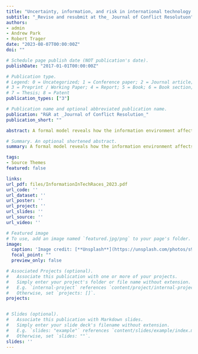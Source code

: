```yaml
---
title: "Uncertainty, information, and risk in international technology races"
subtitle: "_Revise and resubmit at the_ Journal of Conflict Resolutuon"
authors:
- admin
- Andrew Park
- Robert Trager
date: "2023-08-07T00:00:00Z"
doi: ""

# Schedule page publish date (NOT publication's date).
publishDate: "2017-01-01T00:00:00Z"

# Publication type.
# Legend: 0 = Uncategorized; 1 = Conference paper; 2 = Journal article;
# 3 = Preprint / Working Paper; 4 = Report; 5 = Book; 6 = Book section;
# 7 = Thesis; 8 = Patent
publication_types: ["3"]

# Publication name and optional abbreviated publication name.
publication: "R&R at _Journal of Conflict Resolution_"
publication_short: ""

abstract: A formal model reveals how the information environment affects international races to implement a powerful, dangerous new military technology, which may cause a ''disaster'' affecting all states. States implementing the technology face a tradeoff between the safety of the technology and performance in the race. States face unknown, private, and public information about capabilities. More decisive races, in which small performance leads produce larger probabilities of victory, are usually more dangerous. In addition, revealing information about rivals' capabilities has two opposing effects on risk - states discover either that they are far apart in capability and compete less or that they are close in capability and drastically reduce safety to win. Therefore, the public information scenario is less risky than the private information scenario except under high decisiveness. Finally, regardless of information, the larger the eventual loser's impact on safety relative to the eventual winner's, the more dangerous is the race.

# Summary. An optional shortened abstract.
summary: A formal model reveals how the information environment affects international races to implement a powerful, dangerous new military technology, which may cause a ''disaster'' affecting all states. States implementing the technology face a tradeoff between the safety of the technology and performance in the race. We study the role of information and uncertainty on the probability of a disaster.

tags:
- Source Themes
featured: false

links:
url_pdf: files/InformationInTechRaces_2023.pdf
url_code: ''
url_dataset: ''
url_poster: ''
url_project: ''
url_slides: ''
url_source: ''
url_video: ''

# Featured image
# To use, add an image named `featured.jpg/png` to your page's folder. 
image:
  caption: 'Image credit: [**Unsplash**](https://unsplash.com/photos/s9CC2SKySJM)'
  focal_point: ""
  preview_only: false

# Associated Projects (optional).
#   Associate this publication with one or more of your projects.
#   Simply enter your project's folder or file name without extension.
#   E.g. `internal-project` references `content/project/internal-project/index.md`.
#   Otherwise, set `projects: []`.
projects:


# Slides (optional).
#   Associate this publication with Markdown slides.
#   Simply enter your slide deck's filename without extension.
#   E.g. `slides: "example"` references `content/slides/example/index.md`.
#   Otherwise, set `slides: ""`.
slides: ''
---
```

